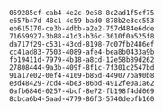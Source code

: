 
                059285cf-cab4-4e2c-9e58-8c2ad1f5ef75
                e657b47d-48c1-4c59-bad0-878b2e3cc553
                eb615170-ce3b-4dbb-a2e2-757d484e6dde
                71659927-3b88-41d3-b36c-3610f0a525f8
                da717f29-c531-43cd-8198-7d07fb2486ef
                cc41ad83-7503-4089-afe4-bea8b0433a9b
                fb19411d-7979-4b18-a8cd-12e58b89d262
                27808444-9a3b-409f-8f1c-7f301c2547bd
                91a17e02-0ef4-4109-b85d-449077ba90b8
                e3d48429-7cd4-4be3-86bd-4912fe0a1a62
                0afb6846-0257-4bcf-8e72-fb198f4dd069
                8cbca6b4-5aad-4779-86f3-5740debfb160
                